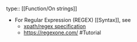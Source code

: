 type:: [[Function/On strings]]

- For Regular Expression (REGEX) [[Syntax]], see
	- [xpath/regex specification](https://www.w3.org/TR/xpath-functions/#regex-syntax)
	- https://regexone.com/ #Tutorial
